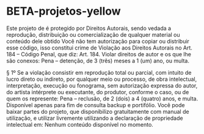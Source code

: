 # BETA-projetos-yellow

Este projeto de é protegido por Direitos Autorais, sendo vedada a reprodução, distribuição ou comercialização de qualquer material ou conteúdo dele obtido
Você não tem autorização para copiar ou distribuir esse código, isso constitui crime de Violação aos Direitos Autorais no Art. 184 – Código Penal, que diz: Art. 184. Violar direitos de autor e os que lhe são conexos: Pena – detenção, de 3 (três) meses a 1 (um) ano, ou multa.

§ 1º Se a violação consistir em reprodução total ou parcial, com intuito de lucro direto ou indireto, por qualquer meio ou processo, de obra intelectual, interpretação, execução ou fonograma, sem autorização expressa do autor, do artista intérprete ou executante, do produtor, conforme o caso, ou de quem os represente: Pena – reclusão, de 2 (dois) a 4 (quatro) anos, e multa.
Disponível apenas para fim de consulta backup e portifólio.
Você pode baixar partes do projeto, que disponibilizo gratuitamente com manual de utilização, e utilizar livremente utilizando a declaração de propriedade intelectual em:
Nenhum conteúdo disponível no momento.



